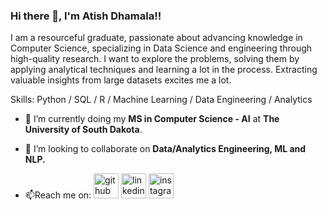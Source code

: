 ### Hi there 👋, I'm Atish Dhamala!!
I am a resourceful graduate, passionate about advancing knowledge in Computer Science, specializing in Data Science and engineering through high-quality research. I want to explore the problems, solving them by applying analytical techniques and learning a lot in the process. Extracting valuable insights from large datasets excites me a lot. 

Skills:  Python / SQL /  R / Machine Learning / Data Engineering / Analytics
- 🔭 I’m currently doing my **MS in Computer Science - AI** at **The University of South Dakota**.
- 👯 I’m looking to collaborate on **Data/Analytics Engineering, ML and NLP.** 

- 📫Reach me on: 
[<img src='https://cdn.jsdelivr.net/npm/simple-icons@3.0.1/icons/github.svg' alt='github' height='40'>](https://github.com/Adh101)  [<img src='https://cdn.jsdelivr.net/npm/simple-icons@3.0.1/icons/linkedin.svg' alt='linkedin' height='40'>](https://www.linkedin.com/in/AtishDhamala/)  [<img src='https://cdn.jsdelivr.net/npm/simple-icons@3.0.1/icons/instagram.svg' alt='instagram' height='40'>](https://www.instagram.com/_a_dh_/)  



<!--
**Adh101/Adh101** is a ✨ _special_ ✨ repository because its `README.md` (this file) appears on your GitHub profile.

Here are some ideas to get you started:

- 🔭 I’m currently working on ...
- 🌱 I’m currently learning ...
- 👯 I’m looking to collaborate on ...
- 🤔 I’m looking for help with ...
- 💬 Ask me about ...
- 📫 How to reach me: ...
- 😄 Pronouns: ...
- ⚡ Fun fact: ...
-->
